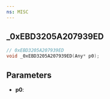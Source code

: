 ```yaml
---
ns: MISC
---
```

## _0xEBD3205A207939ED

```c
// 0xEBD3205A207939ED
void _0xEBD3205A207939ED(Any* p0);
```


## Parameters
* **p0**: 

